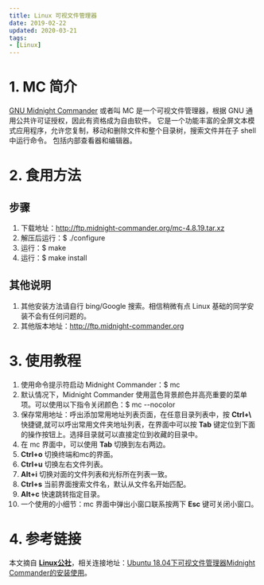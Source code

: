 ```yaml
---
title: Linux 可视文件管理器
date: 2019-02-22
updated: 2020-03-21
tags:
- [Linux]
---
```


# 1. MC 简介
[GNU Midnight Commander](midnight-commander.org) 或者叫 MC 是一个可视文件管理器，根据 GNU 通用公共许可证授权，因此有资格成为自由软件。
它是一个功能丰富的全屏文本模式应用程序，允许您复制，移动和删除文件和整个目录树，搜索文件并在子 shell 中运行命令。 包括内部查看器和编辑器。

# 2. 食用方法

## 步骤
1. 下载地址：http://ftp.midnight-commander.org/mc-4.8.19.tar.xz 
2. 解压后运行：$ ./configure 
3. 运行：$ make 
4. 运行：$ make install

<!--more-->

## 其他说明
1. 其他安装方法请自行 bing/Google 搜索。相信稍微有点 Linux 基础的同学安装不会有任何问题的。
2. 其他版本地址：http://ftp.midnight-commander.org

# 3. 使用教程
1. 使用命令提示符启动 Midnight Commander：$ mc
2. 默认情况下，Midnight Commander 使用蓝色背景颜色并高亮重要的菜单项。可以使用以下指令关闭颜色：$ mc --nocolor
3. 保存常用地址：呼出添加常用地址列表页面，在任意目录列表中，按 **Ctrl+\\** 快捷键,就可以呼出常用文件夹地址列表，在界面中可以按 **Tab** 键定位到下面的操作按钮上。选择目录就可以直接定位到收藏的目录中。
4. 在 mc 界面中，可以使用 **Tab** 切换到左右两边。
5. **Ctrl+o** 切换终端和mc的界面。
6. **Ctrl+u** 切换左右文件列表。
7. **Alt+i** 切换对面的文件列表和光标所在列表一致。
8. **Ctrl+s** 当前界面搜索文件名，默认从文件名开始匹配。
9. **Alt+c** 快速跳转指定目录。
10. 一个使用的小细节：mc 界面中弹出小窗口联系按两下 **Esc** 键可关闭小窗口。

# 4. 参考链接
本文摘自 **[Linux公社](www.linuxidc.com)**，相关连接地址：[Ubuntu 18.04下可视文件管理器Midnight Commander的安装使用](https://www.linuxidc.com/Linux/2019-02/156828.htm)。
